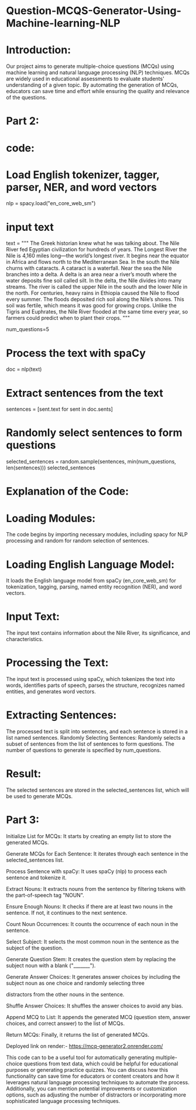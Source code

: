 # Question-MCQS-Generator-Using-Machine-learning-NLP

# Introduction:

Our project aims to generate multiple-choice questions (MCQs) using machine learning and natural language processing (NLP) techniques. MCQs are widely used in educational assessments to evaluate students' understanding of a given topic. By automating the generation of MCQs, educators can save time and effort while ensuring the quality and relevance of the questions.



# Part 2:

# code:

# Load English tokenizer, tagger, parser, NER, and word vectors
nlp = spacy.load("en_core_web_sm")

# input text

text = """
The Greek historian knew what he was talking about. The Nile River fed Egyptian civilization for hundreds of years. The Longest River the Nile is 4,160 miles long—the world’s longest river. It begins near the equator in Africa and flows north to the Mediterranean Sea. In the south the Nile churns with cataracts. A cataract is a waterfall. Near the sea the Nile branches into a delta. A delta is an area near a river’s mouth where the water deposits fine soil called silt. In the delta, the Nile divides into many streams. The river is called the upper Nile in the south and the lower Nile in the north. For centuries, heavy rains in Ethiopia caused the Nile to flood every summer. The floods deposited rich soil along the Nile’s shores. This soil was fertile, which means it was good for growing crops. Unlike the Tigris and Euphrates, the Nile River flooded at the same time every year, so farmers could predict when to plant their crops.
"""

num_questions=5

# Process the text with spaCy

doc = nlp(text)

# Extract sentences from the text

sentences = [sent.text for sent in doc.sents]

# Randomly select sentences to form questions

selected_sentences = random.sample(sentences, min(num_questions, len(sentences)))
selected_sentences


# Explanation of the Code:

# Loading Modules:

The code begins by importing necessary modules, including spacy for NLP processing and random for random selection of sentences.

# Loading English Language Model:

It loads the English language model from spaCy (en_core_web_sm) for tokenization, tagging, parsing, named entity recognition (NER), and word vectors.


# Input Text:

The input text contains information about the Nile River, its significance, and characteristics.

# Processing the Text:

The input text is processed using spaCy, which tokenizes the text into words, identifies parts of speech, parses the structure, recognizes named entities, and generates word vectors.

# Extracting Sentences:

The processed text is split into sentences, and each sentence is stored in a list named sentences.
Randomly Selecting Sentences:
Randomly selects a subset of sentences from the list of sentences to form questions. The number of questions to generate is specified by num_questions.


#  Result:
The selected sentences are stored in the selected_sentences list, which will be used to generate MCQs.





# Part 3:


Initialize List for MCQs: It starts by creating an empty list to store the generated MCQs.


Generate MCQs for Each Sentence: It iterates through each sentence in the selected_sentences list.


Process Sentence with spaCy: It uses spaCy (nlp) to process each sentence and tokenize it.


Extract Nouns: It extracts nouns from the sentence by filtering tokens with the part-of-speech tag "NOUN".


Ensure Enough Nouns: It checks if there are at least two nouns in the sentence. If not, it continues to the next sentence.


Count Noun Occurrences: It counts the occurrence of each noun in the sentence.


Select Subject: It selects the most common noun in the sentence as the subject of the question.


Generate Question Stem: It creates the question stem by replacing the subject noun with a blank ("_______").


Generate Answer Choices: It generates answer choices by including the subject noun as one choice and randomly selecting three 


distractors from the other nouns in the sentence.


Shuffle Answer Choices: It shuffles the answer choices to avoid any bias.


Append MCQ to List: It appends the generated MCQ (question stem, answer choices, and correct answer) to the list of MCQs.


Return MCQs: Finally, it returns the list of generated MCQs.

Deployed link on render:- https://mcq-generator2.onrender.com/


This code can to be a useful tool for automatically generating multiple-choice questions from text data, which could be helpful for educational purposes or generating practice quizzes. You can discuss how this functionality can save time for educators or content creators and how it leverages natural language processing techniques to automate the process. Additionally, you can mention potential improvements or customization options, such as adjusting the number of distractors or incorporating more sophisticated language processing techniques.


